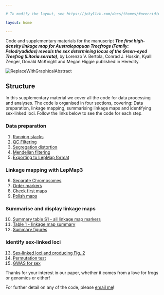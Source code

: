 ```yaml
---

# To modify the layout, see https://jekyllrb.com/docs/themes/#overriding-theme-defaults

layout: home

---
```


Code and supplementary materials for the manuscript ***The first high-density linkage map for Australopapuan Treefrogs (Family: Pelodryadidae) reveals the sex determining locus of the Green-eyed Treefrog (Litoria serrata)***,
by Lorenzo V. Bertola, Conrad J. Hoskin, Kyall Zenger, Donald McKnight and Megan Higgie
published in Heredity.

![ReplaceWithGraphicalAbstract](CuteFrog.png)

## Structure

In this supplementary material we cover all the code for data processing and analyses. The code is organised in four sections, covering: Data preparation, linkage mapping, summarising linkage maps and identifying sex-linked loci. Follow the links below to see the code for each step.

### Data preparation

1. [Running stacks](1_DataPrep_Stacks.html)
2. [QC Filtering](2_DataPrep_QCFiltering.html)
3. [Segregation distortion](3_DataPrep_SegregationDistortion.html)
4. [Mendelian filtering](4_DataPrep_MendelianFiltering.html)
5. [Exporting to LepMap format](5_DataPrep_ExportingToMappingFormats.html)

### Linkage mapping with LepMap3

6. [Separate Chromosomes](6_LepMap3_SeparateChromosomes.html)
7. [Order markers](7_LepMap3_OrderMarkers.html)
8. [Check first maps](8_LepMap3_CheckMaps.html)
9. [Polish maps](9_LepMap3_PolishMaps.html)

### Summarise and display linkage maps

10. [Summary table S1 - all linkage map markers](10_Summary_SuppTable1.html)
11. [Table 1 - linkage map summary](11_Summary_Table1.html)
12. [Summary figures](12_Summary_Figures.html)

### Identify sex-linked loci

13. [Sex-linked loci and producing Fig. 2](13_SexLinkedLoci.html)
14. [Permutation test](14_SexLinkedLoci_PermutationTest.html)
15. [GWAS for sex](15_SexLinkedLoci_GWAS.html)

Thanks for your interest in our paper, whether it comes from a love for frogs or genomics or either!

For further detail on any of the code, please [email me](mailto:lorenzo.bertola@my.jcu.edu.au)!